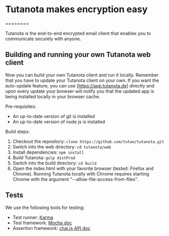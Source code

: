 # Tutanota makes encryption easy
========

Tutanota is the end-to-end encrypted email client that enables you to communicate securely with anyone.

## Building and running your own Tutanota web client

Now you can build your own Tutanota client and run it locally. Remember that you have to update your Tutanota client on your own. If you want the auto-update feature, you can use [https://app.tutanota.de] directly and upon every update your browser will notify you that the updated app is being installed locally in your browser cache.

Pre-requisites:
* An up-to-date version of git is installed
* An up-to-date version of node js is installed

Build steps:

1. Checkout the repository: `clone https://github.com/tutao/tutanota.git`
2. Switch into the web directory: `cd tutanota/web`
3. Install dependencies: `npm install`
4. Build Tutanota: `gulp distProd`
5. Switch into the build directory: `cd build`
6. Open the index.html with your favorite browser (tested: Firefox and Chrome). Running Tutanota locally with Chrome requires starting Chrome with the argument "--allow-file-access-from-files".

## Tests

We use the following tools for testing:
* Test runner: [Karma](http://karma-runner.github.io/)
* Test framework: [Mocha doc](http://chaijs.com/api/assert/)
* Assertion framework: [chai.js API doc](http://chaijs.com/api/assert/)
